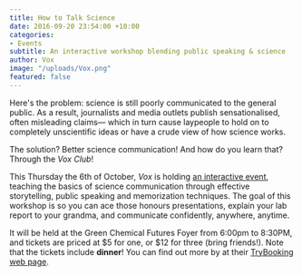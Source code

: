 ```yaml
---
title: How to Talk Science
date: 2016-09-20 23:54:00 +10:00
categories:
- Events
subtitle: An interactive workshop blending public speaking & science
author: Vox
image: "/uploads/Vox.png"
featured: false
---
```


Here's the problem: science is still poorly communicated to the general public. As a result, journalists and media outlets publish sensationalised, often misleading claims— which in turn cause laypeople to hold on to completely unscientific ideas or have a crude view of how science works.

The solution? Better science communication! And how do you learn that? Through the _Vox Club_!

This Thursday the 6th of October, _Vox_ is holding [an interactive event](https://www.trybooking.com/Booking/BookingEventSummary.aspx?eid=228313), teaching the basics of science communication through effective storytelling, public speaking and memorization techniques. The goal of this workshop is so you can ace those honours presentations, explain your lab report to your grandma, and communicate confidently, anywhere, anytime.

It will be held at the Green Chemical Futures Foyer from 6:00pm to 8:30PM, and tickets are priced at $5 for one, or $12 for three (bring friends!). Note that the tickets include **dinner**! You can find out more by at their [TryBooking web page](https://www.trybooking.com/Booking/BookingEventSummary.aspx?eid=228313).